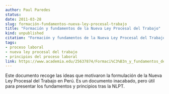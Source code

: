 ```yaml
---
author: Paul Paredes
status: 
date: 2011-03-28
slug: formación-fundamentos-nueva-ley-procesal-trabajo
title: "Formación y fundamentos de la Nueva Ley Procesal del Trabajo"
kind: unpublished
citation: "Formación y fundamentos de la Nueva Ley Procesal del Trabajo"
tags:
- proceso laboral
- nueva ley procesal del trabajo
- principios del proceso laboral
link: https://www.academia.edu/25637874/Formaci%C3%B3n_y_fundamentos_de_la_Nueva_Ley_Procesal_del_Trabajo_Per%C3%BA_
---
```


Este documento recoge las ideas que motivaron la formulación de la Nueva Ley Procesal del Trabajo en Perú. Es un documento inacabado, pero útil para presentar los fundamentos y principios tras la NLPT. 
